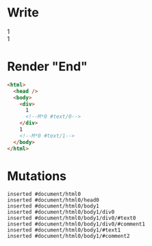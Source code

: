 # Write
  <div>1<!M*0 #text/0></div>1<!M*0 #text/1>


# Render "End"
```html
<html>
  <head />
  <body>
    <div>
      1
      <!--M*0 #text/0-->
    </div>
    1
    <!--M*0 #text/1-->
  </body>
</html>
```

# Mutations
```
inserted #document/html0
inserted #document/html0/head0
inserted #document/html0/body1
inserted #document/html0/body1/div0
inserted #document/html0/body1/div0/#text0
inserted #document/html0/body1/div0/#comment1
inserted #document/html0/body1/#text1
inserted #document/html0/body1/#comment2
```